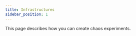 ```yaml
---
title: Infrastructures 
sidebar_position: 1
---
```


This page describes how you can create chaos experiments.
